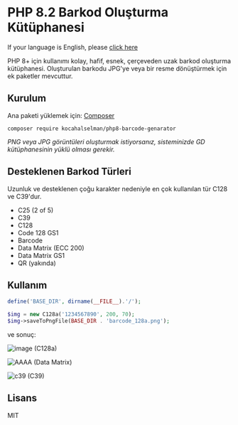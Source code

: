 # PHP 8.2 Barkod Oluşturma Kütüphanesi

If your language is English, please [click here](https://github.com/kocahalselman/php8-barcode-generator/blob/main/readme_en.md)

PHP 8+ için kullanımı kolay, hafif, esnek, çerçeveden uzak barkod oluşturma kütüphanesi. Oluşturulan barkodu JPG'ye veya bir resme dönüştürmek için ek paketler mevcuttur.



## Kurulum

Ana paketi yüklemek için: [Composer](https://getcomposer.org/download/)

```composer
composer require kocahalselman/php8-barcode-genarator
```

_PNG veya JPG görüntüleri oluşturmak istiyorsanız, sisteminizde GD kütüphanesinin yüklü olması gerekir._


## Desteklenen Barkod Türleri
Uzunluk ve desteklenen çoğu karakter nedeniyle en çok kullanılan tür C128 ve C39'dur.

- C25 (2 of 5)
- C39
- C128
- Code 128 GS1
- Barcode
- Data Matrix (ECC 200)
- Data Matrix GS1
- QR (yakında)

## Kullanım
```php
define('BASE_DIR', dirname(__FILE__).'/');

$img = new C128a('1234567890', 200, 70);
$img->saveToPngFile(BASE_DIR . 'barcode_128a.png');
```
ve sonuç:

![image](https://github.com/user-attachments/assets/973d460f-c2bb-4b44-bc99-c997821059b3) (C128a)

![AAAA](https://github.com/user-attachments/assets/71ae3318-9571-436c-96f4-7ed5dd870e7d) (Data Matrix)

![c39](https://github.com/user-attachments/assets/6cc55f6e-f33c-49b0-a358-18c0386d75dd) (C39)

## Lisans
MIT
